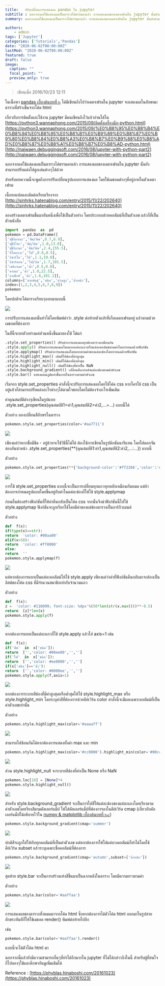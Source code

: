 ```yaml
---
title:   ปรับเปลี่ยนการแสดงผล pandas ใน jupyter
subtitle : นอกจากแค่ใช้แสดงผลเป็นตารางได้ธรรมดาแล้ว การแสดงผลของเดตาเฟรมใน jupyter นั้นยังสามารถปรับแต่งใส่ลูกเล่นต่างๆได้ด้วย  สำหรับบทความนี้จะพูดถึงการปรับเปลี่ยนรูปแบบการแสดงผล โดยใช้เมธอดต่างๆที่อยู่ภายในตัวเดตาเฟรม 
summary: นอกจากแค่ใช้แสดงผลเป็นตารางได้ธรรมดาแล้ว การแสดงผลของเดตาเฟรมใน jupyter นั้นยังสามารถปรับแต่งใส่ลูกเล่นต่างๆได้ด้วย  สำหรับบทความนี้จะพูดถึงการปรับเปลี่ยนรูปแบบการแสดงผล โดยใช้เมธอดต่างๆที่อยู่ภายในตัวเดตาเฟรม 

authors:
    - admin
tags: ['Jupyter']
categories: ['Tutorials','Pandas']
date: "2020-06-02T00:00:00Z"
lastMod: "2020-06-02T00:00:00Z"
featured: true
draft: false
image:
  caption: ""
  focal_point: ""
  preview_only: true
---
```



>เขียนเมื่อ 2016/10/23 12:11

ในเนื้อหา  [pandas เบื้องต้นบทที่ ๒](https://phyblas.hinaboshi.com/yancham02)  ได้มีเขียนถึงไปว่าเดตาเฟรมใน jupyter จะแสดงผลในลักษณะตารางที่สร้างขึ้นจากโค้ด html  
  
เกี่ยวกับการติดตั้งและใช้งาน jupyter มีคนเขียนถึงไว้แล้วอ่านได้ใน  
[https://python3.wannaphong.com/2015/09/ติดตั้งเครื่องมือ-python.html](https://python3.wannaphong.com/2015/09/%E0%B8%95%E0%B8%B4%E0%B8%94%E0%B8%95%E0%B8%B1%E0%B9%89%E0%B8%87%E0%B9%80%E0%B8%84%E0%B8%A3%E0%B8%B7%E0%B9%88%E0%B8%AD%E0%B8%87%E0%B8%A1%E0%B8%B7%E0%B8%AD-python.html)  
[http://naiwaen.debuggingsoft.com/2016/08/jupyter-with-python-part2](http://naiwaen.debuggingsoft.com/2016/08/jupyter-with-python-part2)  
  
นอกจากแค่ใช้แสดงผลเป็นตารางได้ธรรมดาแล้ว การแสดงผลของเดตาเฟรมใน jupyter นั้นยังสามารถปรับแต่งใส่ลูกเล่นต่างๆได้ด้วย  
  
สำหรับบทความนี้จะพูดถึงการปรับเปลี่ยนรูปแบบการแสดงผล โดยใช้เมธอดต่างๆที่อยู่ภายในตัวเดตาเฟรม  
  
เนื้อหาแปลและตัดต่อเรียบเรียงจาก  [http://sinhrks.hatenablog.com/entry/2015/11/22/202640](http://sinhrks.hatenablog.com/entry/2015/11/22/202640)  
  
ลองสร้างเดตาเฟรมขึ้นมาอันหนึ่งเพื่อใช้เป็นตัวอย่าง โดยประกอบด้วยคอลัมน์ที่เป็นตัวเลข แล้วก็ที่เป็นตัวหนังสือ
```py
import  pandas  as  pd  
pokemon = pd.DataFrame([  
['ฟุชิงิดาเนะ','พืช/พิษ',0.7,6.9],  
['ฟุชิงิโซว','พืช/พิษ',1.0,13.0],  
['ฟุชิงิบานะ','พืช/พิษ',2.4,155.5],  
['ฮิโตคาเงะ','ไฟ',0.6,8.5],  
['ลิซาร์โด','ไฟ',1.1,19.0],  
['ลิซาร์ดอน','ไฟ/บิน',1.7,101.5],  
['เซนิงาเมะ','น้ำ',0.5,9.0],  
['คาเมล','น้ำ',1.0,22.5],  
['คาเม็กซ์','น้ำ',1.6,101.1]],  
columns=['สายพันธุ์','ชนิด','ส่วนสูง','น้ำหนัก'],  
index=[1,2,3,4,5,6,7,8,9])  
pokemon
```
  
โดยปกติจะได้ตารางเรียบๆออกมาแบบนี้  
  
![](https://phyblas.hinaboshi.com/rup/nayuki/ayu/b01.png)  
  
การปรับการแสดงผลนั้นทำได้โดยพิมพ์คำว่า .style ต่อท้ายตัวแปรที่เก็บเดตาเฟรมอยู่ แล้วตามด้วยเมธอดที่ต้องการ  
  
ในที่นี้จะยกตัวอย่างแค่ส่วนหนึ่งขึ้นมาลองใช้ ได้แก่  
```py
.style.set_properties() ปรับค่าการแสดงผลทุกช่องตารางเหมือนกัน  
.style.apply() ปรับค่าการแสดงผลโดยแยกแต่ละแถวหรือแต่ละคอลัมน์ตามค่าโดยกำหนดด้วยฟังก์ชัน  
.style.applymap() ปรับค่าการแสดงผลโดยแยกตามค่าของแต่ละช่องโดยกำหนดด้วยฟังก์ชัน  
.style.highlight_max() เติมสีให้ช่องที่ค่าสูงสุด  
.style.highlight_min() เติมสีให้ช่องที่ค่าต่ำสุด  
.style.highlight_null() เติมสีให้ช่องที่ค่าเป็น NaN  
.style.background_gradient() เปลี่ยนสีฉากหลังแต่ละช่องตามค่าตัวเลข  
.style.bar() แสดงแผนภูมิแท่งขึ้นภายในตารางตามค่าตัวเลข  
  ```
เริ่มจาก style.set_properties คำสั่งนี้จะปรับการแสดงผลโดยใช้โค้ด css หากใครใช้ css เป็นอยู่แล้วก็สามารถปรับแต่งอะไรต่างๆได้ตามใจชอบโดยไม่ต้องจำอะไรเพิ่มเติม  
  
ค่าคุณสมบัติต่างๆเขียนในรูปแบบ .style.set_properties(คุณสมบัติ1=ค่า1,คุณสมบัติ2=ค่า2,...=...) แบบนี้ได้  
  
ตัวอย่าง ลองเปลี่ยนสีอักษรในตาราง
```py
pokemon.style.set_properties(color='#aa7711')
```
  
![](https://phyblas.hinaboshi.com/rup/nayuki/ayu/b02.png)  
  
เพียงแต่ว่าหากชื่อมีขีด - อยู่ด้วยจะใช้วิธีนี้ไม่ได้ ต้องใช้การเขียนในรูปดิกชันนารีแทน โดยใส่ดอกจันสองอันนำหน้า .style.set_properties(**{คุณสมบัติ1:ค่า1,คุณสมบัติ2:ค่า2,...:...}) แบบนี้  
  
ตัวอย่าง
```py
pokemon.style.set_properties(**{'background-color':'#ff2266','color':'#11ff00','font-size':'20px'})
```
  
![](https://phyblas.hinaboshi.com/rup/nayuki/ayu/b03.png)  
  
การใช้ style.set_properties แบบนี้จะเป็นการเปลี่ยนทุกแถวทุกหลักเหมือนกันหมด แต่ถ้าต้องการกำหนดรูปแบบโดยขึ้นอยู่กับค่าในแต่ละช่องก็ให้ใช้ style.applymap  
  
ก่อนอื่นต้องสร้างฟังก์ชันที่ให้ค่าคืนกลับเป็นโค้ด css จากนั้นจึงนำฟังก์ชันนี้ไปใช้ style.applymap ฟังก์ชันจะถูกเรียกใช้โดยมีค่าของแต่ช่องตารางเป็นอาร์กิวเมนต์  
  
ตัวอย่าง
```py
def  f(x):  
if(type(x)==str):  
return  'color: #00aa00'  
elif(x>50):  
return  'color: #ff0000'  
else:  
return  ''  
pokemon.style.applymap(f)
```
  
![](https://phyblas.hinaboshi.com/rup/nayuki/ayu/b04.png)  
  
แต่หากต้องการแยกเป็นแต่ละคอลัมน์ให้ใช้ style.apply เพียงแต่ว่าค่าที่ฟังก์ชันคืนกลับมาจะต้องเป็นลิสต์ของโค้ด css ที่มีจำนวนสมาชิกเท่ากับจำนวนแถว  
  
ตัวอย่าง
```py
def  f(x):  
z =  'color: #110099; font-size: %dpx'%(50*len(str(x.max()))**-0.5)  
return  [z]*len(x)  
pokemon.style.apply(f)
```
  
![](https://phyblas.hinaboshi.com/rup/nayuki/ayu/b06.png)  
  
หากต้องการแยกเป็นแต่ละแถวก็ใช้ style.apply แล้วใส่ axis=1 เช่น
```py
def  f(x):  
if('พืช'  in  x['ชนิด']):  
return  ['','color: #00ee00','','']  
if('ไฟ'  in  x['ชนิด']):  
return  ['','color: #ee0000','','']  
if(x['ชนิด']=='น้ำ'):  
return  ['','color: #0000ee','','']  
pokemon.style.apply(f,axis=1)
```
  
![](https://phyblas.hinaboshi.com/rup/nayuki/ayu/b05.png)  
  
หากต้องการระบายสีช่องที่มีค่าสูงสุดหรือต่ำสุดให้ใช้ style.highlight_max หรือ style.highlight_min โดยระบุค่าสีที่ต้องการด้วยคีย์เวิร์ด color คำสั่งนี้จะมีผลเฉพาะคอลัมน์ที่เป็นค่าตัวเลขเท่านั้น  
  
ตัวอย่าง
```py
pokemon.style.highlight_max(color='#aaaaff')
```
  
![](https://phyblas.hinaboshi.com/rup/nayuki/ayu/b07.png)  
  
สามารถใส่ซ้อนกันได้หากต้องการแสดงทั้งค่า max และ min
```py
pokemon.style.highlight_max(color='#cc0000').highlight_min(color='#00cc00')
```
  
![](https://phyblas.hinaboshi.com/rup/nayuki/ayu/b08.png)  
  
ส่วน style.highlight_null จะระบายสีช่องที่ค่าเป็น None หรือ NaN
```py
pokemon.loc[10] = [None]*4  
pokemon.style.highlight_null()
```
  
![](https://phyblas.hinaboshi.com/rup/nayuki/ayu/b09.png)  
  
สำหรับ style.background_gradient จะเป็นการใส่สีให้แต่ละช่องของแต่ละแถงโดยเรียงตามค่าตัวเลขโดยเรียงสีตามคัลเลอร์แม็ป ให้ใส่คัลเลอร์แม็ปที่ต้องการลงในคีย์เวิร์ด cmap (เกี่ยวกับคัลเลอร์แม็ปได้อธิบายไว้ใน  [numpy & matplotlib เบื้องต้นบทที่ ๒๔](https://phyblas.hinaboshi.com/numa24))  

```py
pokemon.style.background_gradient(cmap='summer')
```
  
![](https://phyblas.hinaboshi.com/rup/nayuki/ayu/b10.png)  
  
ปกติสีจะถูกใส่ให้กับทุกคอลัมน์ที่เป็นค่าตัวเลข แต่หากต้องการให้ใส่แค่บางคอลัมน์ก็ทำได้โดยใช้คีย์เวิร์ด subset แล้วระบุเฉพาะชื่อคอลัมน์ที่ต้องการ

```py
pokemon.style.background_gradient(cmap='autumn',subset=['น้ำหนัก'])
```
  
![](https://phyblas.hinaboshi.com/rup/nayuki/ayu/b11.png)  
  
สุดท้าย style.bar จะเป็นการสร้างแท่งสีขึ้นมาเป็นฉากหลังในตาราง โดยมีความยาวตามค่า  
  
ตัวอย่าง

```py
pokemon.style.bar(color='#aaffaa')
```
  
![](https://phyblas.hinaboshi.com/rup/nayuki/ayu/b12.png)  
  
การแสดงผลของตารางทั้งหมดมาจากโค้ด html ซึ่งหากต้องการได้ตัวโค้ด html ออกมาในรูปสายอักขระทันทีก็ให้ใช้เมธอด render() พิมพ์ต่อท้ายไปอีก  
  
เช่น

```py
pokemon.style.bar(color='#aaffaa').render()
```
  
แบบนี้จะได้ตัวโค้ด html มา   
  
  
นอกจากนี้แล้วยังมีความสามารถอื่นๆที่ทำได้อีกมากใน jupyter ที่ไม่ได้กล่าวถึงในนี้ สำหรับผู้ที่สนใจก็ไปลองๆใช้และศึกษากันดูเพิ่มเติมได้

Reference : [https://phyblas.hinaboshi.com/20161023](https://phyblas.hinaboshi.com/20161023)